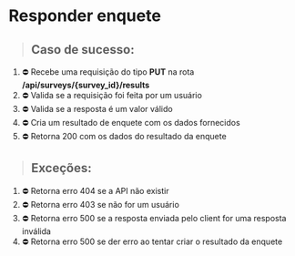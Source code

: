 # Responder enquete

> ## Caso de sucesso:
1. ⛔️ Recebe uma requisição do tipo **PUT** na rota **/api/surveys/{survey_id}/results**
2. ⛔️ Valida se a requisição foi feita por um usuário
3. ⛔️ Valida se a resposta é um valor válido
4. ⛔️ Cria um resultado de enquete com os dados fornecidos
5. ⛔️ Retorna 200 com os dados do resultado da enquete

> ## Exceções:
1. ⛔️ Retorna erro 404 se a API não existir
2. ⛔️ Retorna erro 403 se não for um usuário
3. ⛔️ Retorna erro 500 se a resposta enviada pelo client for uma resposta inválida
4. ⛔️ Retorna erro 500 se der erro ao tentar criar o resultado da enquete